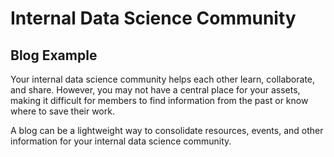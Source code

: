 # Internal Data Science Community
## Blog Example

Your internal data science community helps each other learn, collaborate, and share. However, you may not have a central place for your assets, making it difficult for members to find information from the past or know where to save their work.
  
  
A blog can be a lightweight way to consolidate resources, events, and other information for your internal data science community.
